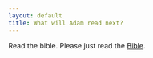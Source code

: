 ```yaml
---
layout: default
title: What will Adam read next?
---
```


Read the bible. Please just read the <a href="https://www.biblegateway.com/" target="_blank">Bible</a>. 
